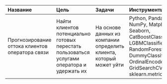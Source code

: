 Название | Цель | Задачи | Инструменты
:---|:---|:---|:---
Прогнозирование оттока клиентов оператора связи | Найти клиентов потенциально готовых перестать пользоваться услугами оператора и удержать их | На основе данных из компании определить клиента, который может уйти | Python, Pandas, NumPy, Matplotlib, Seaborn, CatBoostClassifier, LGBMClassifier, RandomForestClassifier, DummyClassifier, OrdinalEncoder, GridSearchCV, sklearn.metrics